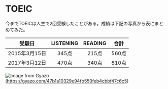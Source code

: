 # TOEIC
今までTOEICは人生で2回受験したことがある。成績は下記の写真から表にまとめてみた。

|受験日|LISTENING|READING|合計|
|:---:|:---:|:---:|:---:|
|2015年3月15日|345点|215点|560点|
|2017年3月12日|470点|340点|810点|

![Image from Gyazo](https://i.gyazo.com/47b1a10329e94fb550feb4cbbf47c6c5.jpg)(https://gyazo.com/47b1a10329e94fb550feb4cbbf47c6c5)